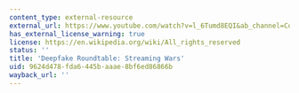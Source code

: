 ```yaml
---
content_type: external-resource
external_url: https://www.youtube.com/watch?v=l_6Tumd8EQI&ab_channel=Collider
has_external_license_warning: true
license: https://en.wikipedia.org/wiki/All_rights_reserved
status: ''
title: 'Deepfake Roundtable: Streaming Wars'
uid: 9624d478-fda6-445b-aaae-8bf6ed86866b
wayback_url: ''
---
```

